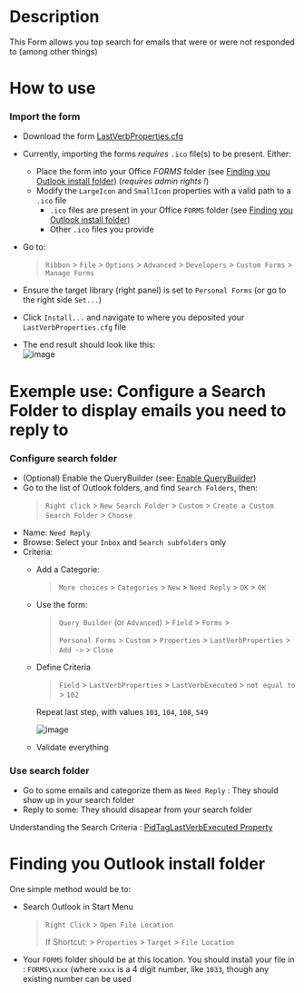 # Description

This Form allows you top search for emails that were or were not responded to (among other things)

# How to use
### Import the form
* Download the form [LastVerbProperties.cfg](../../../raw/main/forms/LastVerbProperties/LastVerbProperties.cfg)
* Currently, importing the forms _requires_ `.ico` file(s) to be present. Either:
  * Place the form into your Office _FORMS_ folder (see [Finding you Outlook install folder](#finding-you-outlook-install-folder)) (_requires admin rights !_)
  * Modify the `LargeIcon` and `SmallIcon` properties with a valid path to a `.ico` file
    * `.ico` files are present in your Office `FORMS` folder (see [Finding you Outlook install folder](#finding-you-outlook-install-folder))
    * Other `.ico` files you provide
* Go to:
  > `Ribbon` > `File` > `Options` > `Advanced` > `Developers` > `Custom Forms` > `Manage Forms`

* Ensure the target library (right panel) is set to `Personal Forms` (or go to the right side `Set...`)
* Click `Install...` and navigate to where you deposited your `LastVerbProperties.cfg` file
* The end result should look like this:      
  ![image](https://user-images.githubusercontent.com/23620704/115908580-a532f180-a46a-11eb-8340-94d4cbbe9307.png)
  

# Exemple use: Configure a Search Folder to display emails you need to reply to
### Configure search folder
* (Optional) Enable the QueryBuilder (see: [Enable QueryBuilder](../settings/README.md#enables-query-builder-in-outlook))
* Go to the list of Outlook folders, and find `Search Folders`, then:
  > `Right click` > `New Search Folder` > `Custom` > `Create a Custom Search Folder` > `Choose`
* Name: `Need Reply`
* Browse: Select your `Inbox` and `Search subfolders` only
* Criteria:
  * Add a Categorie:
    > `More choices` > `Categories` > `New` > `Need Reply` > `OK` > `OK`
  * Use the form:
    > `Query Builder` (or `Advanced`) > `Field` > `Forms` > 
    > 
    > `Personal Forms` > `Custom` > `Properties` > `LastVerbProperties` > `Add ->` > `Close`
  * Define Criteria
    > `Field` > `LastVerbProperties` > `LastVerbExecuted` > `not equal to` > `102`
    
    Repeat last step, with values `103`, `104`, `108`, `549`
    
    ![image](https://user-images.githubusercontent.com/23620704/115911730-b978ed80-a46e-11eb-8b91-f82155b87344.png)
    
  * Validate everything
### Use search folder
* Go to some emails and categorize them as `Need Reply` : They should show up in your search folder
* Reply to some: They should disapear from your search folder

Understanding the Search Criteria : [PidTagLastVerbExecuted Property](https://docs.microsoft.com/en-us/openspecs/exchange_server_protocols/ms-oxomsg/87a8b6b8-59a4-4859-9dcd-8b0f36e3d729)


# Finding you Outlook install folder
One simple method would be to:
* Search Outlook in Start Menu
  > `Right Click` > `Open File Location`
  > 
  > If Shortcut: > `Properties` > `Target` > `File Location`
* Your `FORMS` folder should be at this location. You should install your file in : `FORMS\xxxx` (where `xxxx` is a 4 digit number, like `1033`, though any existing number can be used
 
